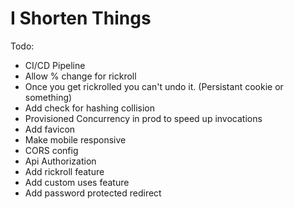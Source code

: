 # I Shorten Things

Todo:

- CI/CD Pipeline
- Allow % change for rickroll
- Once you get rickrolled you can't undo it. (Persistant cookie or something)
- Add check for hashing collision
- Provisioned Concurrency in prod to speed up invocations
- Add favicon
- Make mobile responsive
- CORS config
- Api Authorization
- Add rickroll feature
- Add custom uses feature
- Add password protected redirect
